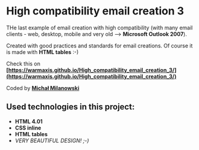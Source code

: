 # High compatibility email creation 3

THe last example of email creation with high compatibility
(with many email clients - web, desktop, mobile and very old --> __Microsoft Outlook 2007__).

Created with good practices and standards for email creations. Of course it is made with __HTML tables__ :-)

Check this on __[https://warmaxis.github.io/High_compatibility_email_creation_3/](https://warmaxis.github.io/High_compatibility_email_creation_3/)__

Coded by __[Michał Milanowski](https://www.linkedin.com/in/michalmilanowski/)__

## Used technologies in this project:

* __HTML 4.01__
* __CSS inline__
* __HTML tables__
* _VERY BEAUTIFUL DESIGN! ;-)_
